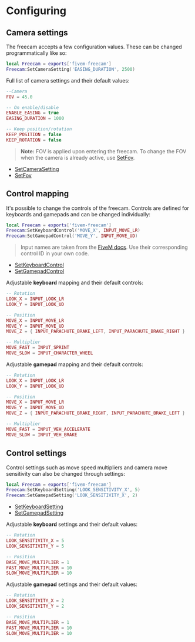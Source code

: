 Configuring
===========

Camera settings
---------------

The freecam accepts a few configuration values. These can be changed
programmatically like so:

```lua
local Freecam = exports['fivem-freecam']
Freecam:SetCameraSetting('EASING_DURATION', 2500)
```

Full list of camera settings and their default values:

```lua
--Camera
FOV = 45.0

-- On enable/disable
ENABLE_EASING = true
EASING_DURATION = 1000

-- Keep position/rotation
KEEP_POSITION = false
KEEP_ROTATION = false
```

> **Note:** FOV is applied upon entering the freecam. To change the FOV when
> the camera is already active, use [SetFov](EXPORTS.md#setfov).

- [SetCameraSetting](EXPORTS.md#setcamerasetting)
- [SetFov](EXPORTS.md#setfov)

Control mapping
---------------

It's possible to change the controls of the freecam. Controls are defined for
keyboards and gamepads and can be changed individually:

```lua
local Freecam = exports['fivem-freecam']
Freecam:SetKeyboardControl('MOVE_X', INPUT_MOVE_LR)
Freecam:SetGamepadControl('MOVE_Y', INPUT_MOVE_UD)
```

> Input names are taken from the [FiveM docs][fivem-docs].
> Use their corresponding control ID in your own code.

- [SetKeyboardControl](EXPORTS.md#setkeyboardcontrol)
- [SetGamepadControl](EXPORTS.md#setgamepadcontrol)


Adjustable **keyboard** mapping and their default controls:

```lua
-- Rotation
LOOK_X = INPUT_LOOK_LR
LOOK_Y = INPUT_LOOK_UD

-- Position
MOVE_X = INPUT_MOVE_LR
MOVE_Y = INPUT_MOVE_UD
MOVE_Z = { INPUT_PARACHUTE_BRAKE_LEFT, INPUT_PARACHUTE_BRAKE_RIGHT }

-- Multiplier
MOVE_FAST = INPUT_SPRINT
MOVE_SLOW = INPUT_CHARACTER_WHEEL
```

Adjustable **gamepad** mapping and their default controls:

```lua
-- Rotation
LOOK_X = INPUT_LOOK_LR
LOOK_Y = INPUT_LOOK_UD

-- Position
MOVE_X = INPUT_MOVE_LR
MOVE_Y = INPUT_MOVE_UD
MOVE_Z = { INPUT_PARACHUTE_BRAKE_RIGHT, INPUT_PARACHUTE_BRAKE_LEFT }

-- Multiplier
MOVE_FAST = INPUT_VEH_ACCELERATE
MOVE_SLOW = INPUT_VEH_BRAKE
```

Control settings
----------------

Control settings such as move speed multipliers and camera move sensitivity can
also be changed through settings:

```lua
local Freecam = exports['fivem-freecam']
Freecam:SetKeyboardSetting('LOOK_SENSITIVITY_X', 5)
Freecam:SetGamepadSetting('LOOK_SENSITIVITY_X', 2)
```

- [SetKeyboardSetting](EXPORTS.md#setkeyboardsetting)
- [SetGamepadSetting](EXPORTS.md#setgamepadsetting)

Adjustable **keyboard** settings and their default values:

```lua
-- Rotation
LOOK_SENSITIVITY_X = 5
LOOK_SENSITIVITY_Y = 5

-- Position
BASE_MOVE_MULTIPLIER = 1
FAST_MOVE_MULTIPLIER = 10
SLOW_MOVE_MULTIPLIER = 10
```

Adjustable **gamepad** settings and their default values:

```lua
-- Rotation
LOOK_SENSITIVITY_X = 2
LOOK_SENSITIVITY_Y = 2

-- Position
BASE_MOVE_MULTIPLIER = 1
FAST_MOVE_MULTIPLIER = 10
SLOW_MOVE_MULTIPLIER = 10
```

[fivem-docs]: https://docs.fivem.net/game-references/controls/